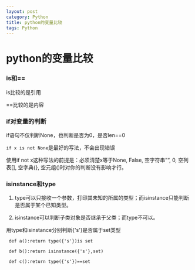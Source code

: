 ```yaml
---
layout: post
category: Python
title: python的变量比较
tags: Python
---
```


# python的变量比较

### is和==
is比较的是引用

==比较的是内容


### if对变量的判断
if语句不仅判断None，也判断是否为0，是否len==0

```if x is not None```是最好的写法，不会出现错误

使用if not x这种写法的前提是：必须清楚x等于None, False, 空字符串”“, 0, 空列表[], 空字典{}, 空元组()时对你的判断没有影响才行。

### isinstance和type

1. type可以只接收一个参数，打印其未知的所属的类型；而isinstance只能判断是否属于某个已知类型。

2. isinstance可以判断子类对象是否继承于父类；而type不可以。

用type和isinstance分别判断{'s'}是否属于set类型
```
 def a():return type({'s'})is set

 def b():return isinstance({'s'},set)

 def c():return type({'s'})==set

```
